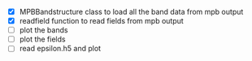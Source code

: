 - [x] MPBBandstructure class to load all the band data from mpb output
- [x] readfield function to read fields from mpb output
- [ ] plot the bands
- [ ] plot the fields
- [ ] read epsilon.h5 and plot
